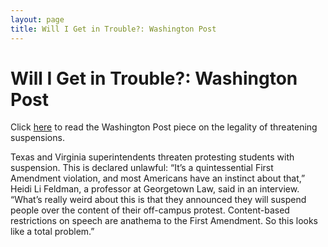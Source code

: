 ```yaml
---
layout: page
title: Will I Get in Trouble?: Washington Post
---
```


Will I Get in Trouble?: Washington Post
=================

Click [here](https://www.washingtonpost.com/news/grade-point/wp/2018/02/21/a-texas-school-superintendent-threatens-to-suspend-students-protesting-gun-laws-but-thats-not-legal/?utm_term=.f41d05342e04) to read the Washington Post piece on the legality of threatening suspensions.

Texas and Virginia superintendents threaten protesting students with suspension. This is declared unlawful: “It’s a quintessential First Amendment violation, and most Americans have an instinct about that,” Heidi Li Feldman, a professor at Georgetown Law, said in an interview. “What’s really weird about this is that they announced they will suspend people over the content of their off-campus protest. Content-based restrictions on speech are anathema to the First Amendment. So this looks like a total problem.”
